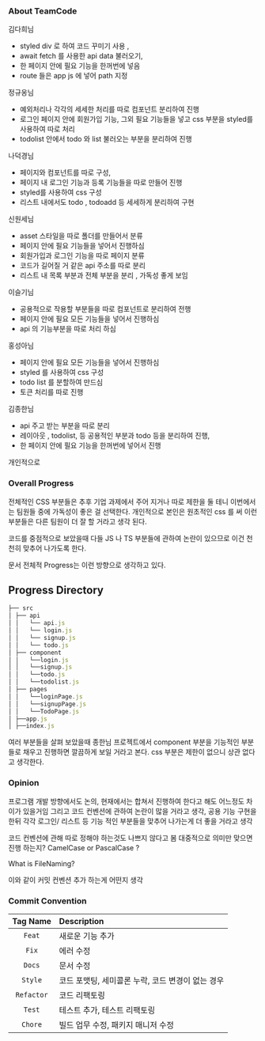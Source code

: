 ### About TeamCode

김다희님 
 - styled div 로 하여 코드 꾸미기 사용 , 
 - await fetch 를 사용한 api data 불러오기, 
 - 한 페이지 안에 필요 기능을 한꺼번에 넣음 
 - route 들은 app js 에 넣어 path 지정

 정규옹님
 - 예외처리나 각각의 세세한 처리를 따로 컴포넌트 분리하여 진행 
 - 로그인 페이지 안에 회원가입 기능, 그외 필요 기능들을 넣고 css 부분을 styled를 사용하여 따로 처리
 - todolist 안에서 todo 와 list 불러오는 부분을 분리하여 진행
 
 나덕경님
 - 페이지와 컴포넌트를 따로 구성,
 - 페이지 내 로그인 기능과 등록 기능들을 따로 만들어 진행
 - styled를 사용하여 css 구성
 - 리스트 내에서도 todo , todoadd 등 세세하게 분리하여 구현

 신원세님
 - asset 스타일을 따로 폴더를 만들어서 분류
 - 페이지 안에 필요 기능들을 넣어서 진행하심 
 - 회원가입과 로그인 기능을 따로 페이지 분류
 - 코드가 길어질 거 같은 api 주소를 따로 분리
 - 리스트 내 목록 부분과 전체 부분을 분리 , 가독성 좋게 보임
 
 이슬기님
 - 공용적으로 작용할 부분들을 따로 컴포넌트로 분리하여 전행
 - 페이지 안에 필요 모든 기능들을 넣어서 진행하심
 - api 의 기능부분을 따로 처리 하심

 홍성아님
 - 페이지 안에 필요 모든 기능들을 넣어서 진행하심
 - styled 를 사용하여 css 구성
 - todo list 를 분할하여 만드심
 - 토큰 처리를 따로 진행

 김종한님
 - api 주고 받는 부분을 따로 분리 
 - 레이아웃 , todolist, 등 공용적인 부분과 todo 등을 분리하여 진행,
 - 한 페이지 안에 필요 기능을 한꺼번에 넣어서 진행  

개인적으로 

### Overall Progress

 전체적인 CSS 부분들은 추후 기업 과제에서 주어 지거나 따로 제한을 둘 테니 이번에서는 팀원들 중에 가독성이 좋은 걸 선택한다.
 개인적으로 본인은 원초적인 css 를 써 이런 부분들은 다른 팀원이 더 잘 할 거라고 생각 된다.

 코드를 중점적으로 보았을때 다들 JS 나 TS 부분들에 관하여 논란이 있으므로 이건 천천히 맞추어 나가도록 한다.

 문서 전체적 Progress는 이런 방향으로 생각하고 있다.

 ## Progress Directory
  ```js
├── src
│ ├── api
│ │   └── api.js
│ │   └── login.js
│ │   └── signup.js
│ │   └── todo.js
│ ├── component
│ │   └──login.js
│ │   └──signup.js
│ │   └──todo.js
│ │   └──todolist.js
│ ├── pages
│ │   └──loginPage.js
│ │   └──signupPage.js
│ │   └──TodoPage.js
│ ├──app.js
│ ├──index.js
```
여러 부분들을 살펴 보았을때 
 종한님 프로젝트에서 component 부분을 기능적인 부분들로 채우고 
 진행하면 깔끔하게 보일 거라고 본다.
 css 부분은 제한이 없으니 상관 없다고 생각한다. 

### Opinion

프로그램 개발 방향에서도 논의, 현재에서는 합쳐서 진행하여 한다고 해도 어느정도 차이가 있을거임
그리고 코드 컨벤션에 관하여 논란이 많을 거라고 생각, 공용 기능 구현을 한뒤 각각 로그인/ 리스트 등 기능 적인 부분들을 맞추어 나가는게
더 좋을 거라고 생각

코드 컨벤션에 관해 따로 정해야 하는것도 나쁘지 않다고 봄
대중적으로 의미만 맞으면 진행 하는지?
CamelCase or PascalCase ?

What is FileNaming? 

이와 같이 커밋 컨벤션 추가 하는게 어떤지 생각

### Commit Convention

|Tag Name|Description|
|:-----:|:------|
|`Feat`|새로운 기능 추가|
|`Fix`|에러 수정|
|`Docs`|문서 수정|
|`Style`|코드 포맷팅, 세미콜론 누락, 코드 변경이 없는 경우|
|`Refactor`|코드 리팩토링|
|`Test`|테스트 추가, 테스트 리팩토링|
|`Chore`|빌드 업무 수정, 패키지 매니저 수정|

